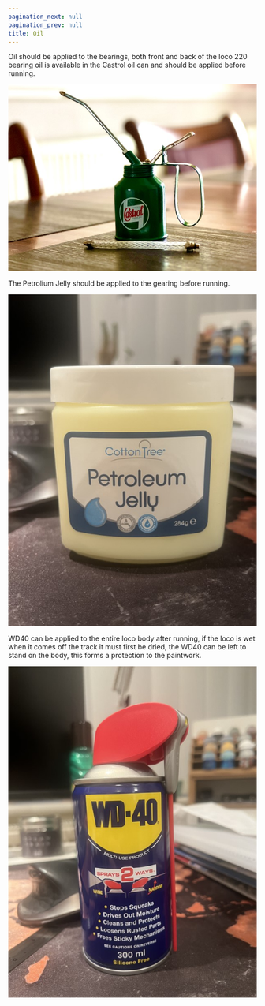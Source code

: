 ```yaml
---
pagination_next: null
pagination_prev: null
title: Oil
---
```


Oil should be applied to the bearings, both front and back of the loco 220 bearing oil is available in the Castrol oil can and should be applied before running. 

![Alt text](../../images/oil_can.JPG)

The Petrolium Jelly should be applied to the gearing before running.

![Alt text](../../images/petrolium_jelly.JPG)

WD40 can be applied to the entire loco body after running, if the loco is wet when it comes off the track it must first be dried, the WD40 can be left to stand on the body, this forms a protection to the paintwork. 

![Alt text](../../images/WD40.JPG)